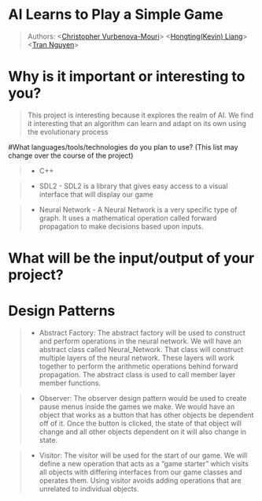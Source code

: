 # AI Learns to Play a Simple Game

 > Authors: 
 \<[Christopher Vurbenova-Mouri](https://github.com/Quidifer)\>
 \<[Hongting(Kevin) Liang](https://github.com/kevin7816)\>
 \<[Tran Nguyen](https://github.com/trannguyen28)\>

# Why is it important or interesting to you?
> This project is interesting because it explores the realm of AI. We find it interesting
that an algorithm can learn and adapt on its own using the evolutionary process


#What languages/tools/technologies do you plan to use? (This list may change over the course of the project)
> * C++

> * SDL2 - SDL2 is a library that gives easy access to a visual interface that will display our game

> * Neural Network - A Neural Network is a very specific type of graph. It uses a mathematical operation called forward
 propagation to make decisions based upon inputs.

# What will be the input/output of your project?

# Design Patterns
> * Abstract Factory: The abstract factory will be used to construct and perform operations in the neural network. We will have an abstract class called Neural_Network. That class will construct multiple layers of the neural network. These layers will work together to perform the arithmetic operations behind forward propagation. The abstract class is used to call member layer member functions.

> * Observer: The observer design pattern would be used to create pause menus inside the games we make. We would have an object that works as a button that has other objects be dependent off of it. Once the button is clicked, the state of that object will change and all other objects dependent on it will also change in state.

> * Visitor: The visitor will be used for the start of our game. We will define a new operation that acts as a “game starter” which visits all objects with differing interfaces from our game classes and operates them. Using visitor avoids adding operations that are unrelated to individual objects.
